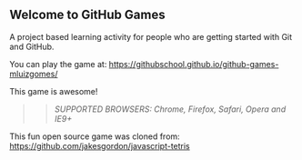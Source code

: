 ## Welcome to GitHub Games

A project based learning activity for people who are getting started with Git and GitHub.

You can play the game at: https://githubschool.github.io/github-games-mluizgomes/

This game is awesome!

>> _*SUPPORTED BROWSERS*: Chrome, Firefox, Safari, Opera and IE9+_

This fun open source game was cloned from: https://github.com/jakesgordon/javascript-tetris
